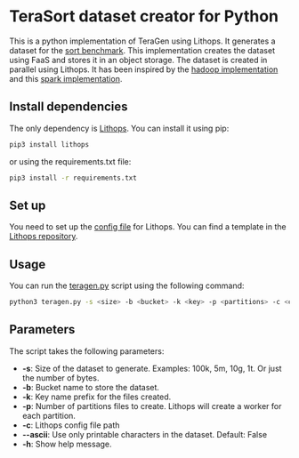 # TeraSort dataset creator for Python
This is a python implementation of TeraGen using Lithops. It generates a dataset for the [sort benchmark](https://sortbenchmark.org/). 
This implementation creates the dataset using FaaS and stores it in an object storage. The dataset is created in parallel using Lithops. 
It has been inspired by the [hadoop implementation](https://github.com/apache/hadoop/blob/trunk/hadoop-mapreduce-project/hadoop-mapreduce-examples/src/main/java/org/apache/hadoop/examples/terasort/TeraGen.java) and this [spark implementation](https://github.com/ehiggs/spark-terasort). 


## Install dependencies
The only dependency is [Lithops](https://github.com/lithops-cloud/lithops). You can install it using pip:

```bash
pip3 install lithops
```
or using the requirements.txt file:

```bash
pip3 install -r requirements.txt
```

## Set up
You need to set up the [config file](https://lithops-cloud.github.io/docs/source/configuration.html#configuration-file) for Lithops. 
You can find a template in the [Lithops repository](https://github.com/lithops-cloud/lithops/blob/master/config/config_template.yaml).

## Usage
You can run the [teragen.py](teragen.py) script using the following command:

```bash
python3 teragen.py -s <size> -b <bucket> -k <key> -p <partitions> -c <config_file>
```

## Parameters
The script takes the following parameters:
- **-s**: Size of the dataset to generate. Examples: 100k, 5m, 10g, 1t. Or just the number of bytes.
- **-b**: Bucket name to store the dataset.
- **-k**: Key name prefix for the files created.
- **-p**: Number of partitions files to create. Lithops will create a worker for each partition.
- **-c**: Lithops config file path
- **--ascii**: Use only printable characters in the dataset. Default: False
- **-h**: Show help message.